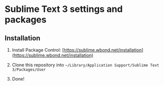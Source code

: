 # Sublime Text 3 settings and packages

## Installation

1. Install Package Control: [https://sublime.wbond.net/installation](https://sublime.wbond.net/installation)

2. Clone this repository into `~/Library/Application Support/Sublime Text 3/Packages/User`

3. Done!
